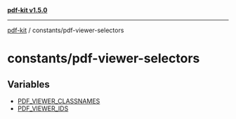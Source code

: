 [**pdf-kit v1.5.0**](../../README.md)

***

[pdf-kit](../../modules.md) / constants/pdf-viewer-selectors

# constants/pdf-viewer-selectors

## Variables

- [PDF\_VIEWER\_CLASSNAMES](variables/PDF_VIEWER_CLASSNAMES.md)
- [PDF\_VIEWER\_IDS](variables/PDF_VIEWER_IDS.md)
